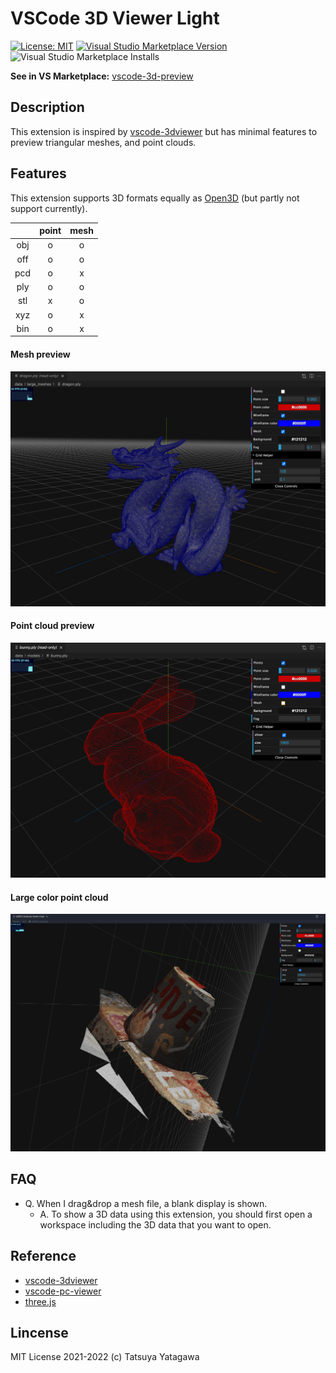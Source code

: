 # VSCode 3D Viewer Light

[![License: MIT](https://img.shields.io/badge/License-MIT-green.svg)](https://opensource.org/licenses/MIT)
[![Visual Studio Marketplace Version](https://img.shields.io/visual-studio-marketplace/v/tatsy.vscode-3d-preview)](https://marketplace.visualstudio.com/items?itemName=tatsy.vscode-3d-preview)
![Visual Studio Marketplace Installs](https://img.shields.io/visual-studio-marketplace/i/tatsy.vscode-3d-preview)

**See in VS Marketplace:** [vscode-3d-preview](https://marketplace.visualstudio.com/items?itemName=tatsy.vscode-3d-preview)

## Description

This extension is inspired by [vscode-3dviewer](https://github.com/stef-levesque/vscode-3dviewer) but has minimal features to preview triangular meshes, and point clouds.

## Features

This extension supports 3D formats equally as [Open3D](http://www.open3d.org/docs/0.9.0/tutorial/Basic/file_io.html) (but partly not support currently). 

|     | point | mesh |
|:---:|:-----:|:----:|
| obj | o | o |
| off | o | o |
| pcd | o | x |
| ply | o | o |
| stl | x | o |
| xyz | o | x |
| bin | o | x | 

#### Mesh preview

![mesh](images/mesh_preview.jpg)

#### Point cloud preview

![points](images/point_preview.jpg)

#### Large color point cloud

![color_points](images/color_points.jpg)

## FAQ

* Q. When I drag&drop a mesh file, a blank display is shown.
    * A. To show a 3D data using this extension, you should first open a workspace including the 3D data that you want to open.

## Reference

* [vscode-3dviewer](https://github.com/stef-levesque/vscode-3dviewer)
* [vscode-pc-viewer](https://github.com/Obarads/vscode-pc-viewer)
* [three.js](https://threejs.org/)

## Lincense

MIT License 2021-2022 (c) Tatsuya Yatagawa
